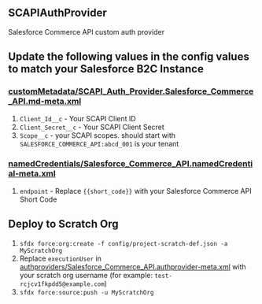 ## SCAPIAuthProvider<br/>

Salesforce Commerce API custom auth provider

## Update the following values in the config values to match your Salesforce B2C Instance

### [customMetadata/SCAPI_Auth_Provider.Salesforce_Commerce_API.md-meta.xml](force-app/main/default/customMetadata/SCAPI_Auth_Provider.Salesforce_Commerce_API.md-meta.xml)
1. `Client_Id__c` - Your SCAPI Client ID
2. `Client_Secret__c` - Your SCAPI Client Secret
3. `Scope__c` - your SCAPI scopes. should start with `SALESFORCE_COMMERCE_API:abcd_001` is your tenant

### [namedCredentials/Salesforce_Commerce_API.namedCredential-meta.xml](force-app/main/default/namedCredentials/Salesforce_Commerce_API.namedCredential-meta.xml)
1. `endpoint` - Replace `{{short_code}}` with your Salesforce Commerce API Short Code

## Deploy to Scratch Org
1. `sfdx force:org:create -f config/project-scratch-def.json -a MyScratchOrg`
2. Replace `executionUser` in [authproviders/Salesforce_Commerce_API.authprovider-meta.xml](force-app/main/default/authproviders/Salesforce_Commerce_API.authprovider-meta.xml) with your scratch org username (for example: `test-rcjcv1fkpdd5@example.com`)
3. `sfdx force:source:push -u MyScratchOrg`

